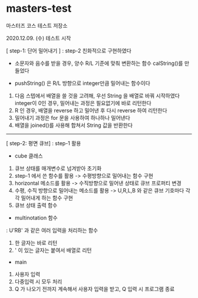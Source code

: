 # masters-test
마스터즈 코스 테스트 저장소

2020.12.09. (수)  테스트 시작



[ step-1: 단어 밀어내기 ]
: step-2 친화적으로 구현하였다

- 소문자와 음수를 받을 경우, 양수 R/L 기준에 맞춰 변환하는 함수 calString()를 만들었다

- pushString() 은 R/L 방향으로 integer만큼 밀어내는 함수이다

1. 다음 스텝에서 배열을 쓸 것을 고려해, 우선 String 을 배열로 바꿔 시작하였다 integer이 0인 경우, 밀어내는 과정은 필요없기에 바로 리턴한다
2. R 인 경우, 배열을 reverse 하고 밀어낸 후 다시 reverse 하여 리턴한다
3. 밀어내기 과정은 for 문을 사용하여 하나하나 밀어낸다
4. 배열을 joined()를 사용해 합쳐서 String 값을 반환한다


--------------------------------------------------------------------------------------------------------------------------------


[ step-2: 평면 큐브]
: step-1 활용

- cube 클래스

1. 큐브 상태를 매개변수로 넘겨받아 초기화
2. step-1 에서 쓴 함수를 활용 ->  수평방향으로 밀어내는 함수 구현
3. horizontal 메소드를 활용 ->  수직방향으로 밀어낸 상태로 큐브 프로퍼티 변경
4. 수평, 수직 방향으로 밀어내는 메소드를 활용 ->  U,R,L,B 와 같은 큐브 기호마다 각각 밀어내게 하는 함수 구현
5. 큐브 상태 출력 함수

- multinotation 함수

:  U'RB' 과 같은 여러 입력을 처리하는 함수
1. 한 글자는 바로 리턴
2. ' 이 있는 글자는 붙여서 배열로 리턴

- main

1. 사용자 입력
2. 다중입력 시 모두 처리
3. Q 가 나오기 전까지 계속해서 사용자 입력을 받고, Q 입력 시 프로그램 종료
